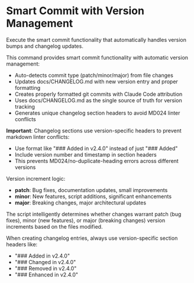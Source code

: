 # Smart Commit with Version Management

Execute the smart commit functionality that automatically handles version bumps and changelog updates.

This command provides smart commit functionality with automatic version management:

- Auto-detects commit type (patch/minor/major) from file changes
- Updates docs/CHANGELOG.md with new version entry and proper formatting
- Creates properly formatted git commits with Claude Code attribution
- Uses docs/CHANGELOG.md as the single source of truth for version tracking
- Generates unique changelog section headers to avoid MD024 linter conflicts

**Important**: Changelog sections use version-specific headers to prevent markdown linter conflicts:

- Use format like "### Added in v2.4.0" instead of just "### Added"
- Include version number and timestamp in section headers
- This prevents MD024/no-duplicate-heading errors across different versions

Version increment logic:

- **patch**: Bug fixes, documentation updates, small improvements
- **minor**: New features, script additions, significant enhancements
- **major**: Breaking changes, major architectural updates

The script intelligently determines whether changes warrant patch (bug fixes), minor (new features), or major (breaking changes) version increments based on the files modified.

When creating changelog entries, always use version-specific section headers like:

- "### Added in v2.4.0"
- "### Changed in v2.4.0"
- "### Removed in v2.4.0"
- "### Enhanced in v2.4.0"
